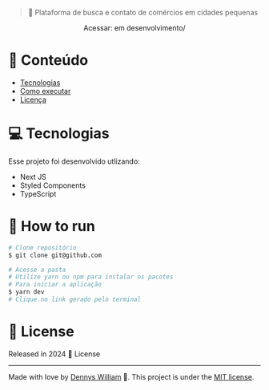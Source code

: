 > :rocket: Plataforma de busca e contato de comércios em cidades pequenas

<div align="center">
   <p>Acessar: em desenvolvimento/</p>  
</div>

# :pushpin: Conteúdo

- [Tecnologias](#computer-Tecnologias)
- [Como executar](#construction_worker-how-to-run)
- [Licença](#closed_book-license)

# :computer: Tecnologias

Esse projeto foi desenvolvido utlizando:

- Next JS
- Styled Components
- TypeScript

# :construction_worker: How to run

```bash
# Clone repositório
$ git clone git@github.com

# Acesse a pasta
# Utilize yarn ou npm para instalar os pacotes
# Para iniciar a aplicação
$ yarn dev
# Clique no link gerado pelo terminal
```

# :closed_book: License

Released in 2024 :closed_book: License

---

Made with love by [Dennys William](https://github.com/DennysWilliam) 🚀.
This project is under the [MIT license](./LICENSE).
